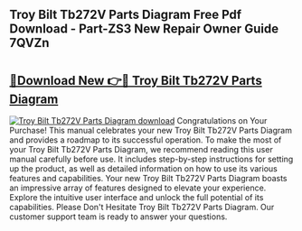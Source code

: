 ## Troy Bilt Tb272V Parts Diagram Free Pdf Download - Part-ZS3 New Repair Owner Guide 7QVZn

# <h2><a href="http://dfiso01.blite.top/?on=Troy+Bilt+Tb272V+Parts+Diagram">🔗Download New 👉🔴 Troy Bilt Tb272V Parts Diagram</a></h2>

[![Troy Bilt Tb272V Parts Diagram download](https://i.imgur.com/lujVjoI.png)](http://dfiso01.blite.top/?on=Troy+Bilt+Tb272V+Parts+Diagram)
Congratulations on Your Purchase! This manual celebrates your new Troy Bilt Tb272V Parts Diagram and provides a roadmap to its successful operation. To make the most of your Troy Bilt Tb272V Parts Diagram, we recommend reading this user manual carefully before use. It includes step-by-step instructions for setting up the product, as well as detailed information on how to use its various features and capabilities. Your new Troy Bilt Tb272V Parts Diagram boasts an impressive array of features designed to elevate your experience. Explore the intuitive user interface and unlock the full potential of its capabilities. Please Don't Hesitate Troy Bilt Tb272V Parts Diagram. Our customer support team is ready to answer your questions.
